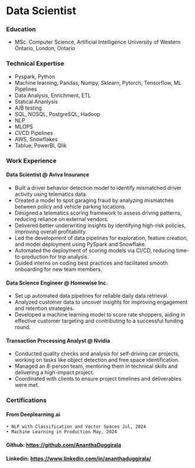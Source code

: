 # Data Scientist 

### Education

- MSc. Computer Science, Artificial Intelligence
  University of Western Ontario, London, Ontario

### Technical Expertise
- Pyspark, Python
- Machine learning, Pandas, Numpy, Sklearn, Pytorch, Tensorflow, ML Pipelines
- Data Analysis, Enrichment, ETL
- Statical Ananlysis
- A/B testing
- SQL, NOSQL, PostgreSQL, Hadoop
- NLP
- MLOPS
- CI/CD Pipelines
- AWS, Snowflakes
- Tablue, PowerBI, Qlik

### Work Experience

#### Data Scientist @ Aviva Insurance

- Built a driver behavior detection model to identify mismatched driver activity using telematics data.
- Created a model to spot garaging fraud by analyzing mismatches between policy and vehicle parking locations.
- Designed a telematics scoring framework to assess driving patterns, reducing reliance on external vendors.
- Delivered better underwriting insights by identifying high-risk policies, improving overall profitability.
- Led the development of data pipelines for exploration, feature creation, and model deployment using PySpark and Snowflake.
- Automated the deployment of scoring models via CI/CD, reducing time-to-production for trip analysis.
- Guided interns on coding best practices and facilitated smooth onboarding for new team members.

#### Data Science Engineer @ Homewise Inc.

- Set up automated data pipelines for reliable daily data retrieval.
- Analyzed customer data to uncover insights for improving engagement and retention strategies.
- Developed a machine learning model to score rate shoppers, aiding in effective customer targeting and contributing to a successful funding round.

#### Transaction Processing Analyst @ Nvidia

- Conducted quality checks and analysis for self-driving car projects, working on tasks like object detection and free space identification.
- Managed an 8-person team, mentoring them in technical skills and delivering a high-impact project.
- Coordinated with clients to ensure project timelines and deliverables were met.

### Certifications
#### From Deeplearning.ai
    • NLP with Classification and Vector Spaces Jul, 2024
    • Machine Learning in Production May, 2024

#### Github: https://github.com/AnanthaDuggirala
#### Linkedin:  https://www.linkedin.com/in/ananthaduggirala/

